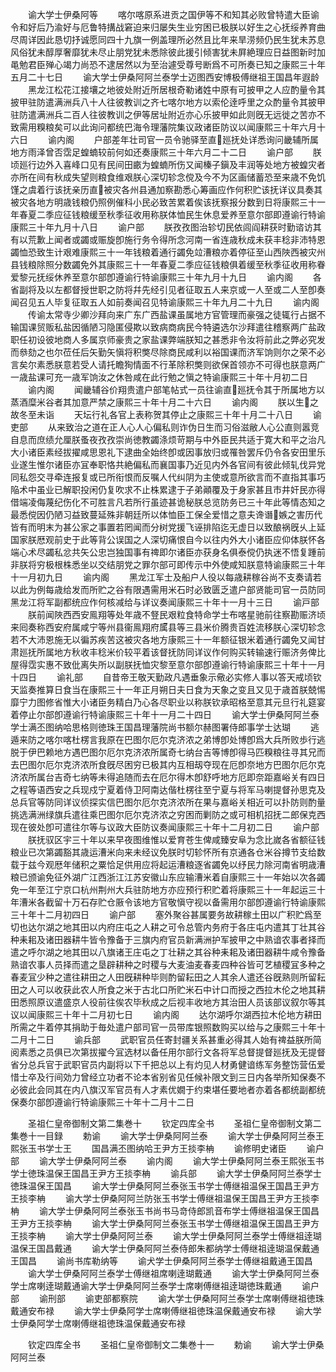 <!-- { "loadSidebar": true } -->
　　谕大学士伊桑阿等
　　喀尔喀原系进贡之国伊等不和知其必败曾特遣大臣谕令和好后乃渝好与厄鲁特搆战窘迫来归屡失生业穷困已极朕以好生之心抚绥养育曲尽周详因此恳切抒诚愿同四十九旗一例盖理所必然且比年来旱涝频仍民生犹未苏息风俗犹未醇厚奢靡犹未尽止朋党犹未悉除彼此援引倾害犹未屛絶理应日益图新时加黾勉君臣殚心竭力尚恐不逮居然以为至治遽受尊号断爲不可所奏已知之康熙三十年五月二十七日
　　谕大学士伊桑阿阿兰泰学士迈图西安博极傅继祖王国昌年遐龄
　　黑龙江松花江接壤之地彼处附近所居根奇勒诸姓中原有可披甲之人应酌量令其披甲驻防遣满洲兵八十人往彼教训之齐七喀尔地方以索伦逹呼里之众酌量令其披甲驻防遣满洲兵二百人往彼教训之伊等居址附近亦心乐披甲如此则旣无远徙之苦亦不致需用糗粮矣可以此询问都统巴海令理藩院集议政诸臣防议以闻康熙三十年六月十六日
　　谕内阁
　　户部差年壮司官一员令驰驿至直廵抚处详悉询问畿辅所属地方雨泽曾否霑足蝗蝻较前何如还奏康熙三十年六月二十二日
　　谕户部
　　朕顷廵行边外入喜峰口见有民间田畞为蝗蝻所伤又闻榛子鎭及丰润等处地方被蝗灾者亦所在间有秋成失望则粮食维艰朕心深切轸念傥及今不为区画储蓄恐至来歳不免饥馑之虞着行该抚亲历直被灾各州县通加察勘悉心筹画应作何积贮该抚详议具奏其被灾各地方明歳钱粮仍照例催科小民必致苦累着俟该抚察报分数到日将康熙三十一年春夏二季应征钱粮缓至秋季征收用称朕体恤民生休息爱养至意尔部即遵谕行特谕康熙三十年九月十八日
　　谕户部
　　朕孜孜图治轸切民依闾阎耕获时勤谘访其有以荒歉上闻者或蠲或赈旋卽施行务令得所念河南一省连歳秋成未获丰稔非沛特恩蠲恤恐致生计艰难康熙三十一年钱粮着通行蠲免竝漕粮亦着停征至山西陜西被灾州县钱粮除照分数蠲免外其康熙三十一年春夏二季应征钱粮俱着缓至秋季征收用称眷爱黎元抚绥休养至意尔部卽遵谕行特谕康熙三十年九月十九日
　　谕内阁
　　各省副将及以左都督授世职之防将幷先经引见者征取五人来京或一人至或二人至卽奏闻召见五人毕复征取五人如前奏闻召见特谕康熙三十年九月二十九日
　　谕内阁
　　传谕太常寺少卿沙拜向来广东广西盐课虽属地方官管理而豪强之徒辄行占据不输国课贸贩私盐因循陋习隐匿侵欺以致病商病民今特遴选尔沙拜遣往稽察两广盐政职任初设彼地商人多属京师豪贵之家盐课弊端朕知之甚悉非令汝将前此之弊必究发而叅劾之也尔莅任后矢勤矢愼将积獘尽除商民咸利以裕国课而济军饷则尔之荣不必言矣尔素悉朕意若受人请托瞻狥情面不行革除积獘则欲保首领亦不可得也朕意两广一歳盐课可充一歳军饷汝之休咎咸在此行勉之愼之特谕康熙三十年十月初二日
　　谕内阁
　　闻畿辅谷价翔贵遣户部笔帖式一员往谕直廵抚令其于所属地方以蒸酒糜米谷者其加意严禁之康熙三十年十月二十六日
　　谕内阁
　　朕以生之故冬至未诣
　　天坛行礼各官上表称贺其停止之康熙三十年十月二十八日
　　谕吏部
　　从来致治之道在正人心人心偏私则诈伪日生而习俗滋敝人心公直则嚣竞自息而庶绩允厘朕蚤夜孜孜崇尚徳教蠲涤烦苛期与中外臣民共适于寛大和平之治凡大小诸臣素经拔擢咸思恩礼下逮曲全始终卽或因事放归或罹咎罢斥仍令各安田里乐业遂生惟尔诸臣亦冝奉职恪共絶偏私而襄国事乃近见内外各官间有彼此倾轧伐异党同私怨交寻牵连报复或已所衔恨而反嘱人代纠阴为主使或意所欲言而不直指其事巧陥术中虽业已解职投闲仍复吹求不止株累逮于子弟顚覆及于身家甚且市井奸民亦得借端凌侮蔑纪伤化不可胜言凡若所行虽迹甚诡秘朕总览防务已三十年此等情态知之最悉傥因仍陋习益致蔓延殊非朝廷所以体恤臣工保全爱惜之意夫谗谮嫉之害历代皆有而明末为甚公家之事置若罔闻而分树党援飞诬排陷迄无虚日以致酿祸旣乆上延国家朕厯观前史于此等背公误国之人深切痛恨自今以往内外大小诸臣应仰体朕怀各端心术尽蠲私忿共矢公忠岂独国事有禆即尔诸臣亦获身名俱泰傥仍执迷不悟复踵前非朕将穷极根株悉坐以交结朋党之罪尔部可即传示中外使咸知朕意特谕康熙三十年十一月初九日
　　谕内阁
　　黑龙江军士及船户人役以每歳耕稼谷尚不支奏请若以此为例每歳给发而所贮之谷有限遇需用米石时必致匮乏遣户部贤能司官一员防同黑龙江将军副都统应作何核减给与详议奏闻康熙三十年十一月十三日
　　谕戸部
　　朕前闻陜西西安鳯翔等处年歳不豋民艰粒食特命学士布喀星驰前往察勘赈济顷来囘奏称西安府属咸宁等州县衞鳯翔府属县等三县米价腾贵百姓流移朕心深切轸念若不大沛恩施无以徧苏疾苦这被灾各地方康熙三十一年额征银米着通行蠲免又闻甘肃廵抚所属地方秋收丰稔米价较平着该督抚防同详议作何购买转输速行赈济务俾比屋得霑实惠不致仳离失所以副朕抚恤灾黎至意尔部卽遵谕行特谕康熙三十年十一月十四日
　　谕礼部
　　自昔帝王敬天勤政凡遇垂象示儆必实修人事以答天戒顷钦天监奏推算日食当在康熙三十一年正月朔日夫日食为天象之变且又见于歳首朕兢惕靡宁力图修省惟大小诸臣务精白乃心各尽职业以称朕钦承昭格至意其元旦行礼筵宴着停止尔部卽遵谕行特谕康熙三十年十一月二十四日
　　谕大学士伊桑阿阿兰泰学士满丕图纳哈思格则徳珠王国昌理藩院尚书额尔赫图署侍郎事学士达瑚
　　逃遁来防之喀尔喀杜楞言我原在巴图尔厄尔克济浓之弟博卽处博卽爲大兵所败歩行逃脱于伊巴赖地方遇巴图尔厄尔克济浓所属奇七纳台吉等博卽得马匹糗粮往寻其兄而去巴图尔厄尔克济浓所食旣尽困穷已极其内互相刼夺现在厄卽奈地方巴图尔厄尔克济浓所属台吉奇七纳等未得追随而去在厄尔得木卽舒呼地方厄即奈距嘉峪关有四日之程等语西安之兵现戍宁夏着侍卫阿南达偕杜楞往至宁夏与将军马喇提督孙思克及总兵官等防同详议侦探实信巴图尔厄尔克济浓所在果与嘉峪关相近可以扑防则酌量挑选满洲绿旗兵遣往乘巴图尔厄尔克济浓之穷困而剿防之或可相机招抚二郎保克西现在彼处卽可遣往尔等与议政大臣防议奏闻康熙三十年十二月初二日
　　谕户部
　　朕抚驭区宇三十年以来早夜图维惟以爱育苍生俾咸臻安阜为念比嵗各省额征钱粮业已次第蠲豁其歳运漕米向来未经议免朕时切轸怀所有京通各仓米谷撙节支给数载于兹今观厯年储积之粟恰足供用应将起运漕粮逐省蠲免以纾民力除河南省明歳漕粮已颁谕免征外湖广江西浙江江苏安徽山东应输漕米着自康熙三十一年始以次各蠲免一年至江宁京口杭州荆州大兵驻防地方亦应预行积贮着将康熙三十一年起运三十年漕米各截留十万石存贮仓厫令该地方官敬愼守视以备需用尔部卽遵谕行特谕康熙三十年十二月初四日
　　谕户部
　　塞外聚谷甚属要务故耕稼土田以广积贮爲至切也达尔湖之地其田以内府庄屯之人耕之可令总管内务府于各庄屯内遣其丁壮其谷种耒耜及诸田器耕牛皆令豫备于三旗内府官员新满洲护军披甲之中熟谙农事者择而遣之呼尔湖之地其田以八旗诸王庄屯之丁壮耕之其谷种耒耜及诸田器耕牛咸令豫备熟谙农事人员择而遣之垦辟耕种之时稷与大麦油麦春麦四种谷皆可艺植稷冝多种之春麦冝少种之遣往耕田之人田旣耕种毕则酌留耘田之人其余人遣还谷旣熟则所留耘田之人可以收获此农人所食之米于古北口所贮米石中计口而授之西拉木伦之地其耕田悉照原议遣盛京人役前往俟农毕秋成之后视丰收地方其治田人员该部议叙尔等其议以闻康熙三十年十二月初七日
　　谕内阁
　　达尔湖呼尔湖西拉木伦地方耕田所需之牛着停其捐助于毎处遣户部司官一员带库银照数购买以给与之康熙三十年十二月十二日
　　谕兵部
　　武职官员任寄封疆关系甚重必得其人始有禆益朕所简阅素悉之员俱已次第拔擢今冝选材以备任用尔部行文各将军总督提督廵抚及无提督省分总兵官于武职官员内副将以下千把总以上有灼见人材勇健谙练军务整饬营伍爱惜士卒及行间効力曾经立功者不论本省别省见任候补限文到三日内各举所知保奏不必彼此会同其在内八旗汉军官员有人才素优嫺于约束堪任要地者亦着各都统副都统保奏尔部卽遵谕行特谕康熙三十年十二月十二日














　　圣祖仁皇帝御制文第二集巻十
　　钦定四库全书
　　圣祖仁皇帝御制文第二集巻十一目録
　　勅谕
　　谕大学士伊桑阿阿兰泰
　　谕大学士伊桑阿阿兰泰王熙张玉书学士王
　　国昌满丕图纳哈王尹方王掞李柟
　　谕修明史诸臣
　　谕户部
　　谕大学士伊桑阿阿兰泰
　　谕内阁
　　谕大学士伊桑阿阿兰泰王熙张玉书学士徳珠温保王国昌王尹方王掞李柟
　　谕兵部
　　谕大学士伊桑阿阿兰泰学士徳珠温保王国昌
　　谕大学士伊桑阿阿兰泰张玉书学士傅继祖温保王国昌王尹方王掞李柟
　　谕大学士伊桑阿阿兰防张玉书学士傅继祖温保王国昌王尹方王掞李柟
　　谕大学士伊桑阿阿兰泰张玉书尚书马竒侍郎凯音布学士傅继祖温保王国昌王尹方王掞李柟
　　谕大学士伊桑阿阿兰泰张玉书学士傅继祖温保王国昌王尹方王掞李柟
　　谕大学士伊桑阿阿兰泰
　　谕大学士伊桑阿阿兰泰学士傅继祖逹瑚温保王国昌戴通
　　谕大学士伊桑阿阿兰泰侍郎朱都纳学士傅继祖逹瑚温保戴通王国昌
　　谕尚书库勒纳等
　　谕犬学士伊桑阿阿兰泰学士傅继祖戴通王国昌
　　谕大学士伊桑阿阿兰泰学士傅继祖席喇逹瑚戴通
　　谕大学士伊桑阿阿兰泰学士席喇逹瑚戴通谕大学士伊桑阿阿兰泰学士席喇傅继祖逹瑚徳珠戴通
　　谕户部
　　谕刑部
　　谕吏部都察院
　　谕大学士伊桑阿阿兰泰学士席喇傅继祖徳珠戴通安布禄
　　谕大学士伊桑阿学士席喇傅继祖徳珠温保戴通安布禄
　　谕大学士伊桑阿学士席喇傅继祖徳珠温保戴通安布禄


　　钦定四库全书
　　圣祖仁皇帝御制文二集巻十一
　　勅谕
　　谕大学士伊桑阿阿兰泰
